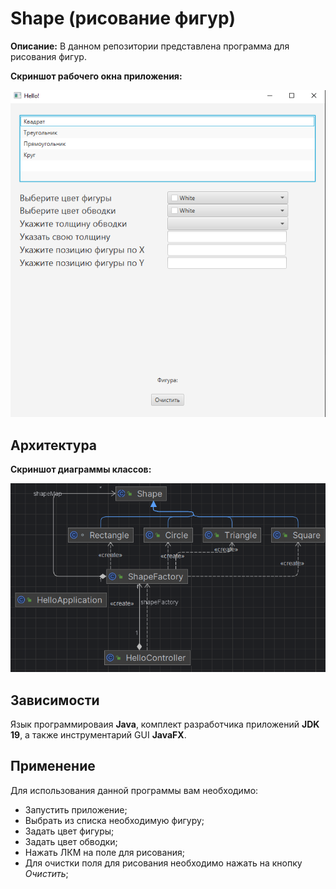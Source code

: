 # Shape (рисование фигур)
**Описание:** В данном репозитории представлена программа для рисования фигур.

**Скриншот рабочего окна приложения:**

![**Скриншот рабочего окна приложения:**](1.png)
## Архитектура
**Скриншот диаграммы классов:**

![**Скриншот диаграммы классов:**](2.png)
## Зависимости
Язык программироваия **Java**, комплект разработчика приложений **JDK 19**, а также инструментарий GUI **JavaFX**.

## Применение
Для использования данной программы вам необходимо:
* Запустить приложение;
* Выбрать из списка необходимую фигуру;
* Задать цвет фигуры;
* Задать цвет обводки;
* Нажать ЛКМ на поле для рисования;
* Для очистки поля для рисования необходимо нажать на кнопку *Очистить*;
